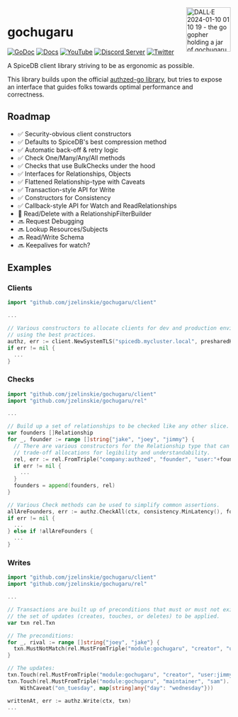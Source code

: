 <img align="right" width="100" height="100" alt="DALL·E 2024-01-10 01 10 19 - the go gopher holding a jar of gochugaru" src="https://github.com/jzelinskie/gochugaru/assets/343539/67bb8a28-d425-472f-96ec-2abbe2982ed2"/>

# gochugaru

[![GoDoc](https://godoc.org/github.com/jzelinskie/gochugaru?status.svg)](https://godoc.org/github.com/jzelinskie/gochugaru)
[![Docs](https://img.shields.io/badge/docs-authzed.com-%234B4B6C "Authzed Documentation")](https://authzed.com/docs)
[![YouTube](https://img.shields.io/youtube/channel/views/UCFeSgZf0rPqQteiTQNGgTPg?color=%23F40203&logo=youtube&style=flat-square&label=YouTube "Authzed YouTube Channel")](https://www.youtube.com/channel/UCFeSgZf0rPqQteiTQNGgTPg)
[![Discord Server](https://img.shields.io/discord/844600078504951838?color=7289da&logo=discord "Discord Server")](https://authzed.com/discord)
[![Twitter](https://img.shields.io/badge/twitter-%40authzed-1D8EEE?logo=twitter "@authzed on Twitter")](https://twitter.com/authzed)


A SpiceDB client library striving to be as ergonomic as possible.

This library builds upon the official [authzed-go library], but tries to expose an interface that guides folks towards optimal performance and correctness.

[authzed-go library]: https://github.com/authzed/authzed-go

## Roadmap

- ✅ Security-obvious client constructors
- ✅ Defaults to SpiceDB's best compression method
- ✅ Automatic back-off & retry logic
- ✅ Check One/Many/Any/All methods
- ✅ Checks that use BulkChecks under the hood
- ✅ Interfaces for Relationships, Objects
- ✅ Flattened Relationship-type with Caveats
- ✅ Transaction-style API for Write
- ✅ Constructors for Consistency
- ✅ Callback-style API for Watch and ReadRelationships
- 🚧 Read/Delete with a RelationshipFilterBuilder
- 🔜 Request Debugging
- 🔜 Lookup Resources/Subjects
- 🔜 Read/Write Schema
- 🔜 Keepalives for watch?

## Examples

### Clients

```go
import "github.com/jzelinskie/gochugaru/client"

...

// Various constructors to allocate clients for dev and production environments
// using the best practices.
authz, err := client.NewSystemTLS("spicedb.mycluster.local", presharedKey)
if err != nil {
  ...
}
```

### Checks

```go
import "github.com/jzelinskie/gochugaru/client"
import "github.com/jzelinskie/gochugaru/rel"

...

// Build up a set of relationships to be checked like any other slice.
var founders []Relationship
for _, founder := range []string{"jake", "joey", "jimmy"} {
  // There are various constructors for the Relationship type that can
  // trade-off allocations for legibility and understandability.
  rel, err := rel.FromTriple("company:authzed", "founder", "user:"+founder)
  if err != nil {
    ...
  }
  founders = append(founders, rel)
}

// Various Check methods can be used to simplify common assertions.
allAreFounders, err := authz.CheckAll(ctx, consistency.MinLatency(), founders...)
if err != nil {
  ...
} else if !allAreFounders {
  ...
}
```

### Writes

```go
import "github.com/jzelinskie/gochugaru/client"
import "github.com/jzelinskie/gochugaru/rel"

...

// Transactions are built up of preconditions that must or must not exist and
// the set of updates (creates, touches, or deletes) to be applied.
var txn rel.Txn

// The preconditions:
for _, rival := range []string{"joey", "jake"} {
  txn.MustNotMatch(rel.MustFromTriple("module:gochugaru", "creator", "user:"+rival).Filter())
}

// The updates:
txn.Touch(rel.MustFromTriple("module:gochugaru", "creator", "user:jimmy"))
txn.Touch(rel.MustFromTriple("module:gochugaru", "maintainer", "sam").
	WithCaveat("on_tuesday", map[string]any{"day": "wednesday"}))

writtenAt, err := authz.Write(ctx, txn)
...
```
